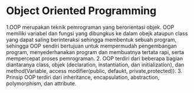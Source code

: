 # Object Oriented Programming

1.OOP merupakan teknik pemrograman yang berorientasi objek. OOP memiliki variabel dan fungsi yang dibungkus ke dalam obejk ataupun class yang dapat saling berinteraksi sehingga membentuk sebuah program, sehingga OOP sendiri bertujuan untuk mempermudah pengembangan program, menyederhanakan program dan membuatnya tertata rapi, serta mempercepat proses pemrograman. 
2. OOP terdiri dari beberapa bagian diantaranya class, objek (declaration, instantiation, dan initialization), dan method(Variable, access modifier(public, defaukt, private,protected)).
3. Prinsip OOP terdiri dari inheritance, encapsulation, abstraction, polymorphism, dan attribute.